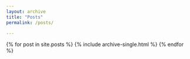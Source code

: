 ```yaml
---
layout: archive
title: "Posts"
permalink: /posts/

---
```


{% for post in site.posts  %}
  {% include archive-single.html %}
{% endfor %}
